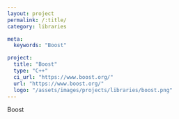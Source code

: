 ```yaml
---
layout: project
permalink: /:title/
category: libraries

meta:
  keywords: "Boost"

project:
  title: "Boost"
  type: "C++"
  ci_url: "https://www.boost.org/"
  url: "https://www.boost.org/"
  logo: "/assets/images/projects/libraries/boost.png"
---
```


<p>Boost</p>
